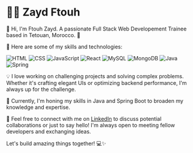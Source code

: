 # 👨‍💻 Zayd Ftouh

👋 Hi, I'm Ftouh Zayd. A passionate Full Stack Web Developement Trainee based in Tetouan, Morocco. 📍

🚀 Here are some of my skills and technologies:

![HTML](https://skillicons.dev/icons?i=html) ![CSS](https://skillicons.dev/icons?i=css) ![JavaScript](https://skillicons.dev/icons?i=js) ![React](https://skillicons.dev/icons?i=react) ![MySQL](https://skillicons.dev/icons?i=mysql) ![MongoDB](https://skillicons.dev/icons?i=mongodb) ![Java](https://skillicons.dev/icons?i=java) ![Spring](https://skillicons.dev/icons?i=spring)

💡 I love working on challenging projects and solving complex problems. Whether it's crafting elegant UIs or optimizing backend performance, I'm always up for the challenge.

🌱 Currently, I'm honing my skills in Java and Spring Boot to broaden my knowledge and expertise.

🤝 Feel free to connect with me on [LinkedIn](https://www.linkedin.com/in/zayd-ftouh/) to discuss potential collaborations or just to say hello! I'm always open to meeting fellow developers and exchanging ideas.

Let's build amazing things together! 💻✨
